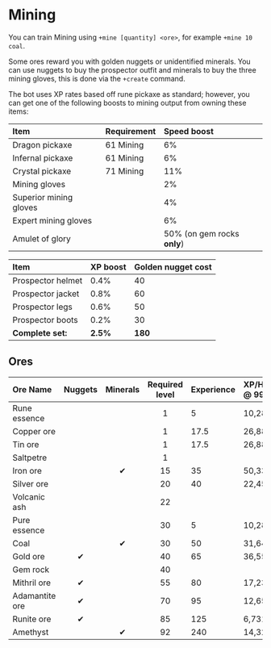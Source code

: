 # Mining

You can train Mining using `+mine [quantity] <ore>`, for example `+mine 10 coal`.

Some ores reward you with golden nuggets or unidentified minerals. You can use nuggets to buy the prospector outfit and minerals to buy the three mining gloves, this is done via the `+create` command.

The bot uses XP rates based off rune pickaxe as standard; however, you can get one of the following boosts to mining output from owning these items:

| Item | Requirement | Speed boost |
| :--- | :--- | :--- |
| Dragon pickaxe | 61 Mining | 6% |
| Infernal pickaxe | 61 Mining | 6% |
| Crystal pickaxe | 71 Mining | 11% |
| Mining gloves |  | 2% |
| Superior mining gloves |  | 4% |
| Expert mining gloves |  | 6% |
| Amulet of glory |  | 50% \(on gem rocks **only**\) |

| Item | XP boost | Golden nugget cost |
| :--- | :--- | :--- |
| Prospector helmet | 0.4% | 40 |
| Prospector jacket | 0.8% | 60 |
| Prospector legs | 0.6% | 50 |
| Prospector boots | 0.2% | 30 |
| **Complete set:** | **2.5%** | **180** |

## Ores

| **Ore Name** | **Nuggets** | **Minerals** | **Required level** | Experience | XP/Hr. @ 99 |
| :--- | :---: | :---: | :---: | :--- | :--- |
| Rune essence |  |  | 1 | 5 | 10,288 |
| Copper ore |  |  | 1 | 17.5 | 26,881 |
| Tin ore |  |  | 1 | 17.5 | 26,881 |
| Saltpetre |  |  | 1 |  |  |
| Iron ore |  | ✔ | 15 | 35 | 50,332 |
| Silver ore |  |  | 20 | 40 | 22,454 |
| Volcanic ash |  |  | 22 |  |  |
| Pure essence |  |  | 30 | 5 | 10,288 |
| Coal |  | ✔ | 30 | 50 | 31,644 |
| Gold ore | ✔ |  | 40 | 65 | 36,556 |
| Gem rock |  |  | 40 |  |  |
| Mithril ore | ✔ |  | 55 | 80 | 17,231 |
| Adamantite ore | ✔ |  | 70 | 95 | 12,654 |
| Runite ore | ✔ |  | 85 | 125 | 6,731 |
| Amethyst |  | ✔ | 92 | 240 | 14,321 |

